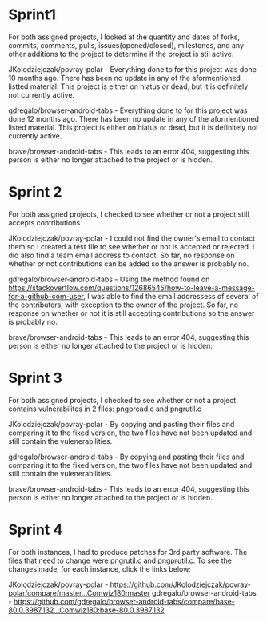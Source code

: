 # Sprint1

For both assigned projects, I looked at the quantity and dates of forks, commits, comments, pulls, issues(opened/closed), milestones, and any other additions to the project to determine if the project is stil active.

JKolodziejczak/povray-polar - Everything done to for this project was done 10 months ago. There has been no update in any of the aformentioned listted material. This project is either on hiatus or dead, but it is definitely not currently active.

gdregalo/browser-android-tabs - Everything done to for this project was done 12 months ago. There has been no update in any of the aformentioned listed material. This project is either on hiatus or dead, but it is definitely not currently active.

brave/browser-android-tabs - This leads to an error 404, suggesting this person is either no longer attached to the project or is hidden.


# Sprint 2

For both assigned projects, I checked to see whether or not a project still accepts contributions

JKolodziejczak/povray-polar - I could not find the owner's email to contact them so I created a test file to see whether or not is accepted or rejected. I did also find a team email address to contact. So far, no response on whether or not contributions can be added so the answer is probably no.

gdregalo/browser-android-tabs - Using the method found on https://stackoverflow.com/questions/12686545/how-to-leave-a-message-for-a-github-com-user, I was able to find the email addressess of several of the contributers, with exception to the owner of the project. So far, no response on whether or not it is still accepting contributions so the answer is probably no.

brave/browser-android-tabs - This leads to an error 404, suggesting this person is either no longer attached to the project or is hidden.

# Sprint 3

For both assigned projects, I checked to see whether or not a project contains vulnerabilites in 2 files: pngpread.c and pngrutil.c

JKolodziejczak/povray-polar - By copying and pasting their files and comparing it to the fixed version, the two files have not been updated and still contain the vulenerabilities.

gdregalo/browser-android-tabs - By copying and pasting their files and comparing it to the fixed version, the two files have not been updated and still contain the vulenerabilities.

brave/browser-android-tabs - This leads to an error 404, suggesting this person is either no longer attached to the project or is hidden.

# Sprint 4

For both instances, I had to produce patches for 3rd party software. The files that need to change were pngrutil.c and pngprutil.c. To see the changes made, for each instance, click the links below:

JKolodziejczak/povray-polar - https://github.com/JKolodziejczak/povray-polar/compare/master...Comwiz180:master
gdregalo/browser-android-tabs - https://github.com/gdregalo/browser-android-tabs/compare/base-80.0.3987.132...Comwiz180:base-80.0.3987.132

